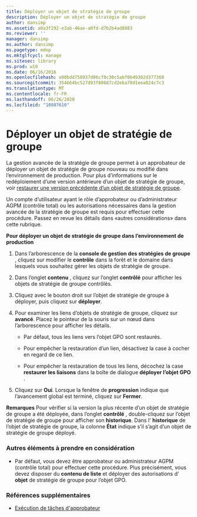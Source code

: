 ```yaml
---
title: Déployer un objet de stratégie de groupe
description: Déployer un objet de stratégie de groupe
author: dansimp
ms.assetid: a0a3f292-e3ab-46ae-a0fd-d7b2b4ad8883
ms.reviewer: ''
manager: dansimp
ms.author: dansimp
ms.pagetype: mdop
ms.mktglfcycl: manage
ms.sitesec: library
ms.prod: w10
ms.date: 06/16/2016
ms.openlocfilehash: a98bdd758937d86cf8c30c5abf0b49302d377360
ms.sourcegitcommit: 354664bc527d93f80687cd2eba70d1eea024c7c3
ms.translationtype: MT
ms.contentlocale: fr-FR
ms.lasthandoff: 06/26/2020
ms.locfileid: "10807610"
---
```

# Déployer un objet de stratégie de groupe


La gestion avancée de la stratégie de groupe permet à un approbateur de déployer un objet de stratégie de groupe nouveau ou modifié dans l’environnement de production. Pour plus d’informations sur le redéploiement d’une version antérieure d’un objet de stratégie de groupe, voir [restaurer une version précédente d’un objet de stratégie de groupe](roll-back-to-a-previous-version-of-a-gpo.md).

Un compte d’utilisateur ayant le rôle d’approbateur ou d’administrateur AGPM (contrôle total) ou les autorisations nécessaires dans la gestion avancée de la stratégie de groupe est requis pour effectuer cette procédure. Passez en revue les détails dans «autres considérations» dans cette rubrique.

**Pour déployer un objet de stratégie de groupe dans l’environnement de production**

1.  Dans l’arborescence de la **console de gestion des stratégies de groupe** , cliquez sur modifier le **contrôle** dans la forêt et le domaine dans lesquels vous souhaitez gérer les objets de stratégie de groupe.

2.  Dans l’onglet **contenu** , cliquez sur l’onglet **contrôlé** pour afficher les objets de stratégie de groupe contrôlés.

3.  Cliquez avec le bouton droit sur l’objet de stratégie de groupe à déployer, puis cliquez sur **déployer**.

4.  Pour examiner les liens d’objets de stratégie de groupe, cliquez sur **avancé**. Placez le pointeur de la souris sur un nœud dans l’arborescence pour afficher les détails.

    -   Par défaut, tous les liens vers l’objet GPO sont restaurés.

    -   Pour empêcher la restauration d’un lien, désactivez la case à cocher en regard de ce lien.

    -   Pour empêcher la restauration de tous les liens, décochez la case **restaurer les liaisons** dans la boîte de dialogue **déployer l’objet GPO** .

5.  Cliquez sur **Oui**. Lorsque la fenêtre de **progression** indique que l’avancement global est terminé, cliquez sur **Fermer**.

**Remarques**  Pour vérifier si la version la plus récente d’un objet de stratégie de groupe a été déployée, dans l’onglet **contrôlé** , double-cliquez sur l’objet de stratégie de groupe pour afficher son **historique**. Dans l' **historique** de l’objet de stratégie de groupe, la colonne **État** indique s’il s’agit d’un objet de stratégie de groupe déployé.

 

### Autres éléments à prendre en considération

-   Par défaut, vous devez être approbateur ou administrateur AGPM (contrôle total) pour effectuer cette procédure. Plus précisément, vous devez disposer du **contenu de liste** et déployer des autorisations d' **objet** de stratégie de groupe pour l’objet GPO.

### Références supplémentaires

-   [Exécution de tâches d'approbateur](performing-approver-tasks.md)

 

 





